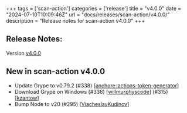 +++
tags = ['scan-action']
categories = ['release']
title = "v4.0.0"
date = "2024-07-10T10:09:46Z"
url = "docs/releases/scan-action/v4.0.0/"
description = "Release notes for scan-action v4.0.0"
+++

## Release Notes:
Version [v4.0.0](https://github.com/anchore/scan-action/releases/tag/v4.0.0)

## New in scan-action v4.0.0

- Update Grype to v0.79.2 (#338) [[anchore-actions-token-generator](https://github.com/anchore-actions-token-generator)]
- Download Grype on Windows (#336) [[willmurphyscode](https://github.com/willmurphyscode)] (#315) [[kzantow](https://github.com/kzantow)]
- Bump Node to v20 (#295) [[ViacheslavKudinov](https://github.com/ViacheslavKudinov)]

